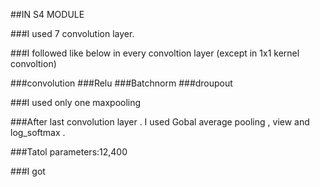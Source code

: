 ##IN S4 MODULE

###I used 7 convolution layer.

###I followed like below in every convoltion layer (except in 1x1 kernel convoltion)

###convolution
###Relu
###Batchnorm
###droupout    

###I used only one maxpooling

###After last convolution layer . I used Gobal average pooling , view and log_softmax .

###Tatol parameters:12,400

###I got 





